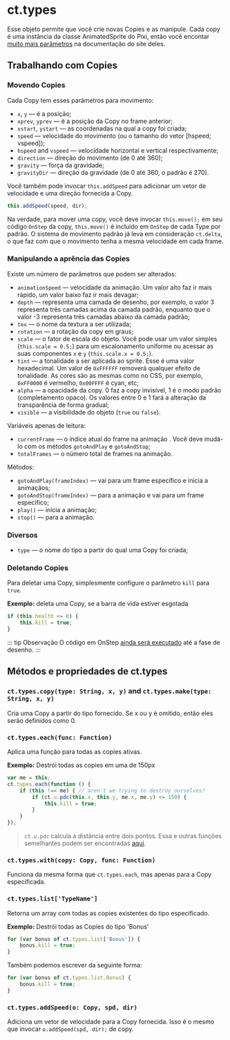 # ct.types

Esse objeto permite que você crie novas Copies e as manipule. Cada copy é uma instância da classe AnimatedSprite do Pixi, então você encontar [muito mais parâmetros](https://pixijs.download/release/docs/PIXI.AnimatedSprite.html) na documentação do site deles.

## Trabalhando com Copies

### Movendo Copies

Cada Copy tem esses parâmetros para movimento:

- `x`, `y` — é a posição;
- `xprev`, `yprev` — é a posição da Copy no frame anterior;
- `xstart`, `ystart` — as coordenadas na qual a copy foi criada;
- `speed` — velocidade do movimento (ou o tamanho do vetor [hspeed; vspeed]);
- `hspeed` and `vspeed` — velocidade horizontal e vertical respectivamente;
- `direction` — direção do movimento (de 0 até 360);
- `gravity` — força da gravidade;
- `gravityDir` — direção da gravidade (de 0 até 360, o padrão é 270).

Você também pode invocar `this.addSpeed` para adicionar um vetor de velocidade e uma direção fornecida a Copy.

```js
this.addSpeed(speed, dir);
```

Na verdade, para mover uma copy, você deve invocar `this.move();` em seu código `OnStep` da copy, `this.move()` é incluido em `OnStep` de cada Type por padrão. O sistema de movimento padrão já leva em consideração `ct.delta`, o que faz com que o movimento tenha a mesma velocidade em cada frame.

### Manipulando a aprência das Copies

Existe um número de parâmetros que podem ser alterados:

- `animationSpeed` — velocidade da animação. Um valor alto faz ir mais rápido, um valor baixo faz ir mais devagar;
- `depth` — representa uma camada de desenho, por exemplo, o valor 3 representa três camadas acima da camada padrão, enquanto que o valor -3 representa três camadas abaixo da camada padrão;
- `tex` — o nome da textura a ser utilizada;
- `rotation` — a rotação da copy em graus;
- `scale` — o fator de escala do objeto. Você pode usar um valor simples (`this.scale = 0.5;`) para um escalonamento uniforme ou acessar as suas componentes `x` e `y` (`this.scale.x = 0.5;`).
- `tint` — a tonalidade a ser aplicada ao sprite. Esse é uma valor hexadecimal. Um valor de `0xFFFFFF` removerá qualquer efeito de tonalidade. As cores são as mesmas como no CSS, por exemplo, `0xFF0000` é vermelho, `0x00FFFF` é cyan, etc;
- `alpha` — a opacidade da copy. 0 faz a copy invisível, 1 é o modo padrão (completamento opaco). Os valores entre 0 e 1 fará a alteração da transparência de forma gradual;
- `visible` — a visibilidade do objeto (`true` ou `false`).

Variáveis apenas de leitura:

- `currentFrame` — o índice atual do frame na animação . Você deve mudá-lo com os métodos `gotoAndPlay` e `gotoAndStop`;
- `totalFrames` — o número total de frames na animação.

Métodos:

- `gotoAndPlay(frameIndex)` — vai para um frame específico e inicia a animaçãos;
- `gotoAndStop(frameIndex)` — para a animação e vai para um frame específico;
- `play()` — inicia a animação;
- `stop()` — para a animação.

### Diversos

- `type` — o nome do tipo a partir do qual uma Copy foi criada;

### Deletando Copies

Para deletar uma Copy, simplesmente configure o parâmetro `kill` para `true`.

**Exemplo:** deleta uma Copy, se a barra de vida estiver esgotada

```js
if (this.health <= 0) {
    this.kill = true;
}
```

::: tip Observação
O código em OnStep [ainda será executado](ct.html#Event-sequence) até a fase de desenho.
:::

## Métodos e propriedades de ct.types

### `ct.types.copy(type: String, x, y)` and `ct.types.make(type: String, x, y)`

Cria uma Copy a partir do tipo fornecido. Se x ou y é omitido, então eles serão definidos como 0.

### `ct.types.each(func: Function)`

Aplica uma função para todas as copies ativas.

**Exemplo:** Destrói todas as copies em uma de 150px

```js
var me = this;
ct.types.each(function () {
    if (this !== me) { // aren't we trying to destroy ourselves?
        if (ct.u.pdc(this.x, this.y, me.x, me.y) <= 150) {
            this.kill = true;
        }
    }
});
```

> `ct.u.pdc` calcula a distância entre dois pontos. Essa e outras funções semelhantes podem ser encontradas [aqui](ct.u.html).


### `ct.types.with(copy: Copy, func: Function)`

Funciona da mesma forma que `ct.types.each`, mas apenas para a Copy especificada.

### `ct.types.list['TypeName']`

Retorna um array com todas as copies existentes do tipo especificado.

**Exemplo:** Destrói todas as Copies do tipo 'Bonus'

```js
for (var bonus of ct.types.list['Bonus']) {
    bonus.kill = true;
}
```

Também podemos escrever da seguinte forma:

```js
for (var bonus of ct.types.list.Bonus) {
    bonus.kill = true;
}
```

### `ct.types.addSpeed(o: Copy, spd, dir)`

Adiciona um vetor de velocidade para a Copy fornecida. Isso é o mesmo que invocar `o.addSpeed(spd, dir);` de copy.
